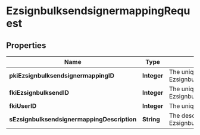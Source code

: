 

# EzsignbulksendsignermappingRequest

## Properties

Name | Type | Description | Notes
------------ | ------------- | ------------- | -------------
**pkiEzsignbulksendsignermappingID** | **Integer** | The unique ID of the Ezsignbulksendsignermapping |  [optional]
**fkiEzsignbulksendID** | **Integer** | The unique ID of the Ezsignbulksend | 
**fkiUserID** | **Integer** | The unique ID of the User |  [optional]
**sEzsignbulksendsignermappingDescription** | **String** | The description of the Ezsignbulksendsignermapping | 




